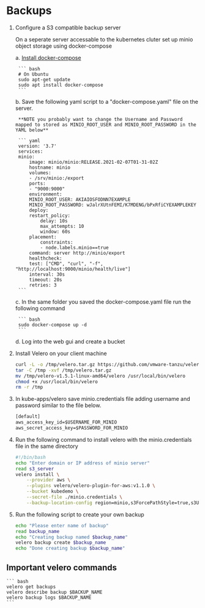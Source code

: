 # Backups

1. Configure a S3 compatible backup server

    On a seperate server accessable to the kubernetes cluter set up minio object storage using docker-compose 

    a. [Install docker-compose](https://docs.docker.com/compose/install/)

        ``` bash
        # On Ubuntu
        sudo apt-get update
        sudo apt install docker-compose
        ```

    b. Save the following yaml script to a "docker-compose.yaml" file on the server.

        **NOTE you probably want to change the Username and Password mapped to stored as MINIO_ROOT_USER and MINIO_ROOT_PASSWORD in the YAML below**

        ``` yaml
        version: '3.7'
        services:
        minio:
            image: minio/minio:RELEASE.2021-02-07T01-31-02Z
            hostname: minio
            volumes:
            - /srv/minio:/export
            ports:
            - "9000:9000"
            environment:
            MINIO_ROOT_USER: AKIAIOSFODNN7EXAMPLE
            MINIO_ROOT_PASSWORD: wJalrXUtnFEMI/K7MDENG/bPxRfiCYEXAMPLEKEY
            deploy:
            restart_policy:
                delay: 10s
                max_attempts: 10
                window: 60s
            placement:
                constraints:
                - node.labels.minio==true
            command: server http://minio/export
            healthcheck:
            test: ["CMD", "curl", "-f", "http://localhost:9000/minio/health/live"]
            interval: 30s
            timeout: 20s
            retries: 3
        ```

    c. In the same folder you saved the docker-compose.yaml file run the following command

        ``` bash
        sudo docker-compose up -d
        ```

    d. Log into the web gui and create a bucket



2. Install Velero on your client machine

    ``` bash
    curl -L -o /tmp/velero.tar.gz https://github.com/vmware-tanzu/velero/releases/download/v1.5.1/velero-v1.5.1-linux-amd64.tar.gz 
    tar -C /tmp -xvf /tmp/velero.tar.gz
    mv /tmp/velero-v1.5.1-linux-amd64/velero /usr/local/bin/velero
    chmod +x /usr/local/bin/velero
    rm -r /tmp
    ```

3. In kube-apps/velero save minio.credentials file adding username and password similar to the file below.

    ``` txt
    [default]
    aws_access_key_id=$USERNAME_FOR_MINIO
    aws_secret_access_key=$PASSWORD_FOR_MINIO
    ```

4. Run the following command to install velero with the minio.credentials file in the same directory

    ``` bash
    #!/bin/bash
    echo "Enter domain or IP address of minio server"
    read s3_server
    velero install \
        --provider aws \
        --plugins velero/velero-plugin-for-aws:v1.1.0 \
        --bucket kubedemo \
        --secret-file ./minio.credentials \
        --backup-location-config region=minio,s3ForcePathStyle=true,s3Url=http://$s3_server:9000
    ```

5. Run the following script to create your own backup

    ``` bash
    echo "Please enter name of backup"
    read backup_name
    echo "Creating backup named $backup_name"
    velero backup create $backup_name
    echo "Done creating backup $backup_name"
    ```
## Important velero commands

    ``` bash
    velero get backups
    velero describe backup $BACKUP_NAME
    velero backup logs $BACKUP_NAME
    ```
